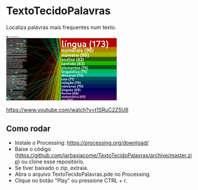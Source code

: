 # TextoTecidoPalavras
Localiza palavras mais frequentes num texto.

<img src="exemplo_tese_rogerio_lourenco.PNG" width="300"/>

https://www.youtube.com/watch?v=t1SRuC2Z5U8

## Como rodar
- Instale o Processing: https://processing.org/download/
- Baixe o código (https://github.com/jarbasjacome/TextoTecidoPalavras/archive/master.zip) ou clone esse repositório.
- Se tiver baixado o zip, extraia.
- Abra o arquivo TextoTecidoPalavras.pde no Processing.
- Clique no botão "Play" ou pressione CTRL + r.

